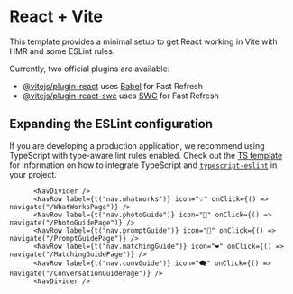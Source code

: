# React + Vite

This template provides a minimal setup to get React working in Vite with HMR and some ESLint rules.

Currently, two official plugins are available:

- [@vitejs/plugin-react](https://github.com/vitejs/vite-plugin-react/blob/main/packages/plugin-react) uses [Babel](https://babeljs.io/) for Fast Refresh
- [@vitejs/plugin-react-swc](https://github.com/vitejs/vite-plugin-react/blob/main/packages/plugin-react-swc) uses [SWC](https://swc.rs/) for Fast Refresh

## Expanding the ESLint configuration

If you are developing a production application, we recommend using TypeScript with type-aware lint rules enabled. Check out the [TS template](https://github.com/vitejs/vite/tree/main/packages/create-vite/template-react-ts) for information on how to integrate TypeScript and [`typescript-eslint`](https://typescript-eslint.io) in your project.


          <NavDivider />
          <NavRow label={t("nav.whatworks")} icon="💡" onClick={() => navigate("/WhatWorksPage")} />
          <NavRow label={t("nav.photoGuide")} icon="📸" onClick={() => navigate("/PhotoGuidePage")} />
          <NavRow label={t("nav.promptGuide")} icon="💬" onClick={() => navigate("/PromptGuidePage")} />
          <NavRow label={t("nav.matchingGuide")} icon="❤️" onClick={() => navigate("/MatchingGuidePage")} />
          <NavRow label={t("nav.convGuide")} icon="🗨️" onClick={() => navigate("/ConversationGuidePage")} />
          <NavDivider />